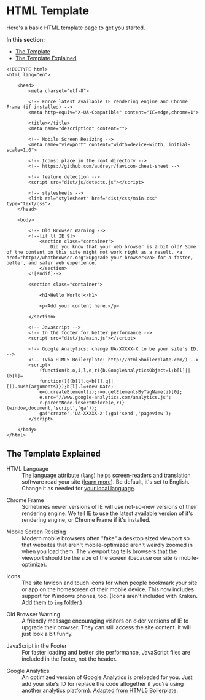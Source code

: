 # HTML Template

Here's a basic HTML template page to get you started.

<strong>In this section:</strong>
<ul>
	<li><a data-scroll href="#the-template">The Template</a></li>
	<li><a data-scroll href="#the-template-explained">The Template Explained</a></li>
</ul>

<span id="the-template"></span>
```markup
<!DOCTYPE html>
<html lang="en">

    <head>
        <meta charset="utf-8">

        <!-- Force latest available IE rendering engine and Chrome Frame (if installed) -->
        <meta http-equiv="X-UA-Compatible" content="IE=edge,chrome=1">

        <title></title>
        <meta name="description" content="">

        <!-- Mobile Screen Resizing -->
        <meta name="viewport" content="width=device-width, initial-scale=1.0">

        <!-- Icons: place in the root directory -->
        <!-- https://github.com/audreyr/favicon-cheat-sheet -->

        <!-- feature detection -->
        <script src="dist/js/detects.js"></script>

        <!-- stylesheets -->
        <link rel="stylesheet" href="dist/css/main.css" type="text/css">
    </head>

    <body>

        <!-- Old Browser Warning -->
        <!--[if lt IE 9]>
            <section class="container">
                Did you know that your web browser is a bit old? Some of the content on this site might not work right as a result. <a href="http://whatbrowser.org">Upgrade your browser</a> for a faster, better, and safer web experience.
            </section>
        <![endif]-->

        <section class="container">

            <h1>Hello World!</h1>

            <p>Add your content here.</p>

        </section>

        <!-- Javascript -->
        <!-- In the footer for better performance -->
        <script src="dist/js/main.js"></script>

        <!-- Google Analytics: change UA-XXXXX-X to be your site's ID. -->
        <!-- (Via HTML5 Boilerplate: http://html5boilerplate.com/) -->
        <script>
            (function(b,o,i,l,e,r){b.GoogleAnalyticsObject=l;b[l]||(b[l]=
            function(){(b[l].q=b[l].q||[]).push(arguments)});b[l].l=+new Date;
            e=o.createElement(i);r=o.getElementsByTagName(i)[0];
            e.src='//www.google-analytics.com/analytics.js';
            r.parentNode.insertBefore(e,r)}(window,document,'script','ga'));
            ga('create','UA-XXXXX-X');ga('send','pageview');
        </script>

    </body>
</html>
```

<h2 id="the-template-explained">The Template Explained</h2>
<dl>
	<dt>HTML Language</dt>
	<dd>The language attribute (<code>lang</code>) helps screen-readers and translation software read your site (<a href="http://www.youtube.com/watch?v=Rx7lE8j5MNA">learn more</a>). Be default, it's set to English. Change it as needed for <a href="http://www.w3.org/International/questions/qa-choosing-language-tags">your local language</a>.</dd>
</dl>
<dl>
	<dt>Chrome Frame</dt>
	<dd>Sometimes newer versions of IE will use not-so-new versions of their rendering engine. We tell IE to use the latest available version of it's rendering engine, or Chrome Frame if it's installed.</dd>
</dl>
<dl>
	<dt>Mobile Screen Resizing</dt>
	<dd>Modern mobile browsers often "fake" a desktop sized viewport so that websites that aren't mobile-optimized aren't weirdly zoomed in when you load them. The viewport tag tells browsers that the viewport should be the size of the screen (because our site <em>is</em> mobile-optimize).</dd>
</dl>
<dl>
	<dt>Icons</dt>
	<dd>The site favicon and touch icons for when people bookmark your site or app on the homescreen of their mobile device. This now includes support for Windows phones, too. (Icons aren't included with Kraken. Add them to <code>img</code> folder.)</dd>
</dl>
<dl>
	<dt>Old Browser Warning</dt>
	<dd>A friendly message encouraging visitors on older versions of IE to upgrade their browser. They can still access the site content. It will just look a bit funny.</dd>
</dl>
<dl>
	<dt>JavaScript in the Footer</dt>
	<dd>For faster loading and better site performance, JavaScript files are included in the footer, not the header.</dd>
</dl>
<dl>
	<dt>Google Analytics</dt>
	<dd>An optimized version of Google Analytics is preloaded for you. Just add your site's ID (or replace the code altogether if you're using another analytics platform). <a href="http://html5boilerplate.com/">Adapted from HTML5 Boilerplate.</a></dd>
</dl>